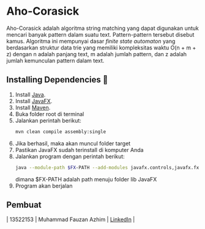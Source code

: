 # Aho-Corasick

Aho-Corasick adalah algoritma string matching yang dapat digunakan untuk mencari banyak pattern dalam suatu text. Pattern-pattern tersebut disebut kamus. Algoritma ini mempunyai dasar _finite state automaton_ yang berdasarkan struktur data trie yang memiliki kompleksitas waktu O(n + m + z) dengan n adalah panjang text, m adalah jumlah pattern, dan z adalah jumlah kemunculan pattern dalam text. 

## Installing Dependencies 🔨

1. Install [Java](https://www.oracle.com/java/technologies/javase-jdk11-downloads.html).
2. Install [JavaFX](https://openjfx.io/).
3. Install [Maven](https://maven.apache.org/download.cgi).
4. Buka folder root di terminal
5. Jalankan perintah berikut:
    ```bash
    mvn clean compile assembly:single
    ```
6. Jika berhasil, maka akan muncul folder target
7. Pastikan JavaFX sudah terinstall di komputer Anda
8. Jalankan program dengan perintah berikut:
    ```bash
    java --module-path $FX-PATH --add-modules javafx.controls,javafx.fxml -jar .\target\Aho_Corasick-1.0-SNAPSHOT-jar-with-dependencies.jar
    ```
    dimana $FX-PATH adalah path menuju folder lib JavaFX
9. Program akan berjalan

## Pembuat
| 13522153 | Muhammad Fauzan Azhim | [LinkedIn](https://www.linkedin.com/in/fauzanazhim/) |

